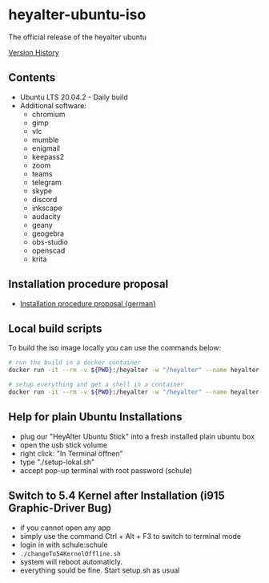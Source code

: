 # heyalter-ubuntu-iso

The official release of the heyalter ubuntu

[Version History](changelog.md)

## Contents

- Ubuntu LTS 20.04.2 - Daily build
- Additional software: 
  - chromium
  - gimp
  - vlc 
  - mumble
  - enigmail
  - keepass2
  - zoom
  - teams
  - telegram 
  - skype 
  - discord
  - inkscape
  - audacity 
  - geany 
  - geogebra 
  - obs-studio 
  - openscad 
  - krita

## Installation procedure proposal

- [Installation procedure proposal {german}](install_proposal.md)

## Local build scripts

To build the iso image locally you can use the commands below:

```bash
# run the build in a docker container
docker run -it --rm -v ${PWD}:/heyalter -w "/heyalter" --name heyalter-iso ubuntu:focal ./build-local.sh

# setup everything and get a shell in a container
docker run -it --rm -v ${PWD}:/heyalter -w "/heyalter" --name heyalter-iso ubuntu:focal
```

## Help for plain Ubuntu Installations
- plug our "HeyAlter Ubuntu Stick" into a fresh installed plain ubuntu box
- open the usb stick volume
- right click: "In Terminal öffnen"
- type "./setup-lokal.sh"
- accept pop-up terminal with root password (schule)

## Switch to 5.4 Kernel after Installation (i915 Graphic-Driver Bug)
- if you cannot open any app
- simply use the command Ctrl + Alt + F3 to switch to terminal mode
- login in with schule:schule
- `./changeTo54KernelOffline.sh`
- system will reboot automaticly.
- everything sould be fine. Start setup.sh as usual
